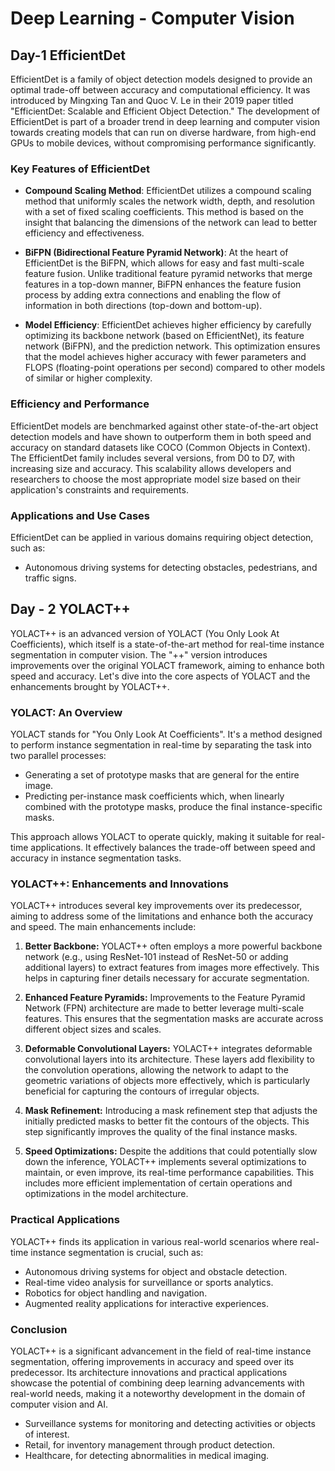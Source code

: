 # Deep Learning - Computer Vision
## Day-1 EfficientDet 
EfficientDet is a family of object detection models designed to provide an optimal trade-off between accuracy and computational efficiency. It was introduced by Mingxing Tan and Quoc V. Le in their 2019 paper titled "EfficientDet: Scalable and Efficient Object Detection." The development of EfficientDet is part of a broader trend in deep learning and computer vision towards creating models that can run on diverse hardware, from high-end GPUs to mobile devices, without compromising performance significantly.

### Key Features of EfficientDet

* **Compound Scaling Method**: EfficientDet utilizes a compound scaling method that uniformly scales the network width, depth, and resolution with a set of fixed scaling coefficients. This method is based on the insight that balancing the dimensions of the network can lead to better efficiency and effectiveness.

* **BiFPN (Bidirectional Feature Pyramid Network)**: At the heart of EfficientDet is the BiFPN, which allows for easy and fast multi-scale feature fusion. Unlike traditional feature pyramid networks that merge features in a top-down manner, BiFPN enhances the feature fusion process by adding extra connections and enabling the flow of information in both directions (top-down and bottom-up).

* **Model Efficiency**: EfficientDet achieves higher efficiency by carefully optimizing its backbone network (based on EfficientNet), its feature network (BiFPN), and the prediction network. This optimization ensures that the model achieves higher accuracy with fewer parameters and FLOPS (floating-point operations per second) compared to other models of similar or higher complexity.

### Efficiency and Performance

EfficientDet models are benchmarked against other state-of-the-art object detection models and have shown to outperform them in both speed and accuracy on standard datasets like COCO (Common Objects in Context). The EfficientDet family includes several versions, from D0 to D7, with increasing size and accuracy. This scalability allows developers and researchers to choose the most appropriate model size based on their application's constraints and requirements.

### Applications and Use Cases

EfficientDet can be applied in various domains requiring object detection, such as:
* Autonomous driving systems for detecting obstacles, pedestrians, and traffic signs.

## Day - 2 YOLACT++
YOLACT++ is an advanced version of YOLACT (You Only Look At Coefficients), which itself is a state-of-the-art method for real-time instance segmentation in computer vision. The "++" version introduces improvements over the original YOLACT framework, aiming to enhance both speed and accuracy. Let's dive into the core aspects of YOLACT and the enhancements brought by YOLACT++.

### YOLACT: An Overview

YOLACT stands for "You Only Look At Coefficients". It's a method designed to perform instance segmentation in real-time by separating the task into two parallel processes:
- Generating a set of prototype masks that are general for the entire image.
- Predicting per-instance mask coefficients which, when linearly combined with the prototype masks, produce the final instance-specific masks.

This approach allows YOLACT to operate quickly, making it suitable for real-time applications. It effectively balances the trade-off between speed and accuracy in instance segmentation tasks.

### YOLACT++: Enhancements and Innovations

YOLACT++ introduces several key improvements over its predecessor, aiming to address some of the limitations and enhance both the accuracy and speed. The main enhancements include:

1. **Better Backbone:** YOLACT++ often employs a more powerful backbone network (e.g., using ResNet-101 instead of ResNet-50 or adding additional layers) to extract features from images more effectively. This helps in capturing finer details necessary for accurate segmentation.

2. **Enhanced Feature Pyramids:** Improvements to the Feature Pyramid Network (FPN) architecture are made to better leverage multi-scale features. This ensures that the segmentation masks are accurate across different object sizes and scales.

3. **Deformable Convolutional Layers:** YOLACT++ integrates deformable convolutional layers into its architecture. These layers add flexibility to the convolution operations, allowing the network to adapt to the geometric variations of objects more effectively, which is particularly beneficial for capturing the contours of irregular objects.

4. **Mask Refinement:** Introducing a mask refinement step that adjusts the initially predicted masks to better fit the contours of the objects. This step significantly improves the quality of the final instance masks.

5. **Speed Optimizations:** Despite the additions that could potentially slow down the inference, YOLACT++ implements several optimizations to maintain, or even improve, its real-time performance capabilities. This includes more efficient implementation of certain operations and optimizations in the model architecture.

### Practical Applications

YOLACT++ finds its application in various real-world scenarios where real-time instance segmentation is crucial, such as:
- Autonomous driving systems for object and obstacle detection.
- Real-time video analysis for surveillance or sports analytics.
- Robotics for object handling and navigation.
- Augmented reality applications for interactive experiences.

### Conclusion

YOLACT++ is a significant advancement in the field of real-time instance segmentation, offering improvements in accuracy and speed over its predecessor. Its architecture innovations and practical applications showcase the potential of combining deep learning advancements with real-world needs, making it a noteworthy development in the domain of computer vision and AI.
* Surveillance systems for monitoring and detecting activities or objects of interest.
* Retail, for inventory management through product detection.
* Healthcare, for detecting abnormalities in medical imaging.

